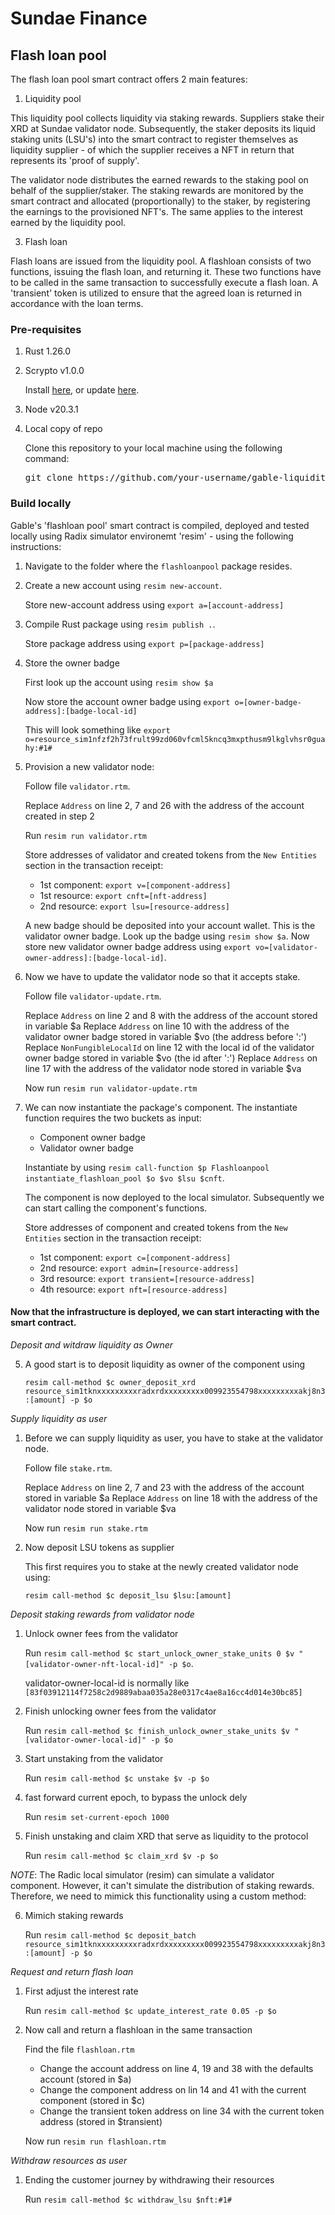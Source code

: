 # Sundae Finance

## Flash loan pool

The flash loan pool smart contract offers 2 main features:

1. Liquidity pool

This liquidity pool collects liquidity via staking rewards. Suppliers stake their XRD at Sundae validator node. Subsequently, the staker deposits its liquid staking units (LSU's) into the smart contract to register themselves as liquidity supplier - of which the supplier receives a NFT in return that represents its 'proof of supply'. 

The validator node distributes the earned rewards to the staking pool on behalf of the supplier/staker. The staking rewards are monitored by the smart contract and allocated (proportionally) to the staker, by registering the earnings to the provisioned NFT's. The same applies to the interest earned by the liquidity pool.

3. Flash loan

Flash loans are issued from the liquidity pool. A flashloan consists of two functions, issuing the flash loan, and returning it. These two functions have to be called in the same transaction to successfully execute a flash loan. A 'transient' token is utilized to ensure that the agreed loan is returned in accordance with the loan terms.

### Pre-requisites

1. Rust 1.26.0
2. Scrypto v1.0.0

   Install [here](https://docs-babylon.radixdlt.com/main/getting-started-developers/first-component/install-scrypto.html), or update [here](https://docs-babylon.radixdlt.com/main/getting-started-developers/first-component/updating-scrypto.html).
   
3. Node v20.3.1
4. Local copy of repo

   Clone this repository to your local machine using the following command:

   <pre>
   git clone https://github.com/your-username/gable-liquidity-protocol.git
   </pre>

### Build locally

Gable's 'flashloan pool' smart contract is compiled, deployed and tested locally using Radix simulator environemt 'resim' - using the following instructions:

1. Navigate to the folder where the `flashloanpool` package resides.

2. Create a new account using `resim new-account`.
   
   Store new-account address using `export a=[account-address]`

3. Compile Rust package using `resim publish .`.

   Store package address using `export p=[package-address]`

4. Store the owner badge 

   First look up the account using `resim show $a`
   
   Now store the account owner badge using `export o=[owner-badge-address]:[badge-local-id]`

   This will look something like `export o=resource_sim1nfzf2h73frult99zd060vfcml5kncq3mxpthusm9lkglvhsr0guahy:#1#`

5. Provision a new validator node:

   Follow file `validator.rtm`.

   Replace `Address` on line 2, 7 and 26 with the address of the account created in step 2

   Run `resim run validator.rtm`

   Store addresses of validator and created tokens from the `New Entities` section in the transaction receipt:

   - 1st component: `export v=[component-address]`
   - 1st resource: `export cnft=[nft-address]`
   - 2nd resource: `export lsu=[resource-address]`

   A new badge should be deposited into your account wallet. This is the validator owner badge. Look up the badge using `resim show $a`. Now store new validator owner badge address using `export vo=[validator-owner-address]:[badge-local-id]`.

6. Now we have to update the validator node so that it accepts stake.

   Follow file `validator-update.rtm`.

   Replace `Address` on line 2 and 8 with the address of the account stored in variable $a
   Replace `Address` on line 10 with the address of the validator owner badge stored in variable $vo (the address before ':')
   Replace `NonFungibleLocalId` on line 12 with the local id of the validator owner badge stored in variable $vo (the id after ':')
   Replace `Address` on line 17 with the address of the validator node stored in variable $va

   Now run `resim run validator-update.rtm`

4. We can now instantiate the package's component. The instantiate function requires the two buckets as input:

   - Component owner badge
   - Validator owner badge

   Instantiate by using `resim call-function $p Flashloanpool instantiate_flashloan_pool $o $vo $lsu $cnft`.

   The component is now deployed to the local simulator. Subsequently we can start calling the component's functions.

   Store addresses of component and created tokens from the `New Entities` section in the transaction receipt:

   - 1st component: `export c=[component-address]`
   - 2nd resource: `export admin=[resource-address]`
   - 3rd resource: `export transient=[resource-address]`
   - 4th resource: `export nft=[resource-address]`

#### Now that the infrastructure is deployed, we can start interacting with the smart contract.

*Deposit and witdraw liquidity as Owner*
   
5. A good start is to deposit liquidity as owner of the component using

   `resim call-method $c owner_deposit_xrd resource_sim1tknxxxxxxxxxradxrdxxxxxxxxx009923554798xxxxxxxxxakj8n3:[amount] -p $o`

*Supply liquidity as user*

1. Before we can supply liquidity as user, you have to stake at the validator node.

   Follow file `stake.rtm`.

   Replace `Address` on line 2, 7 and 23 with the address of the account stored in variable $a
   Replace `Address` on line 18 with the address of the validator node stored in variable $va

   Now run `resim run stake.rtm`

7. Now deposit LSU tokens as supplier

   This first requires you to stake at the newly created validator node using:

   `resim call-method $c deposit_lsu $lsu:[amount]`

*Deposit staking rewards from validator node*

1. Unlock owner fees from the validator

   Run `resim call-method $c start_unlock_owner_stake_units 0 $v "[validator-owner-nft-local-id]" -p $o`.

      validator-owner-local-id is normally like `[83f03912114f7258c2d9889abaa035a28e0317c4ae8a16cc4d014e30bc85]`

2. Finish unlocking owner fees from the validator

   Run `resim call-method $c finish_unlock_owner_stake_units $v "[validator-owner-local-id]" -p $o`

3. Start unstaking from the validator

   Run `resim call-method $c unstake $v -p $o`

4. fast forward current epoch, to bypass the unlock dely

   Run `resim set-current-epoch 1000`

5. Finish unstaking and claim XRD that serve as liquidity to the protocol

   Run `resim call-method $c claim_xrd $v -p $o`

*NOTE*: The Radic local simulator (resim) can simulate a validator component. However, it can't simulate the distribution of staking rewards. Therefore, we need to mimick this functionality using a custom method:

6. Mimich staking rewards

   Run `resim call-method $c deposit_batch resource_sim1tknxxxxxxxxxradxrdxxxxxxxxx009923554798xxxxxxxxxakj8n3:[amount] -p $o`

*Request and return flash loan*

1. First adjust the interest rate

   Run `resim call-method $c update_interest_rate 0.05 -p $o`

2. Now call and return a flashloan in the same transaction

   Find the file `flashloan.rtm`

   - Change the account address on line 4, 19 and 38 with the defaults account (stored in $a)
   - Change the component address on lin 14 and 41 with the current component (stored in $c)
   - Change the transient token address on line 34 with the current token address (stored in $transient)

   Now run `resim run flashloan.rtm`


*Withdraw resources as user*

1. Ending the customer journey by withdrawing their resources

   Run `resim call-method $c withdraw_lsu $nft:#1#`